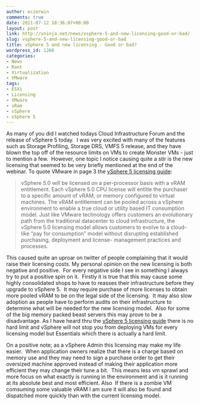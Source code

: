 ```yaml
---
author: eczerwin
comments: true
date: 2011-07-12 18:36:07+00:00
layout: post
link: http://vninja.net/news/vsphere-5-and-new-licensing-good-or-bad/
slug: vsphere-5-and-new-licensing-good-or-bad
title: vSphere 5 and new licensing - Good or bad?
wordpress_id: 1266
categories:
- News
- Rant
- Virtualization
- VMware
tags:
- ESXi
- Licensing
- VMware
- vRam
- vSphere
- vSphere 5
---
```


As many of you did I watched todays Cloud Infrastructure Forum and the release of vSphere 5 today.  I was very excited with many of the features such as Storage Profiling, Storage DRS, VMFS 5 release, and they have blown the top off of the resource limits on VMs to create Monster VMs - just to mention a few.  However, one topic I notice causing quite a stir is the new licensing that seemed to be very briefly mentioned at the end of the webinar. To quote VMware in page 3 the [vSphere 5 licensing guide](http://www.vmware.com/files/pdf/vsphere_pricing.pdf):





<blockquote>

vSphere 5.0 will be licensed on a per-processor basis with a vRAM entitlement. Each vSphere 5.0 CPU license will entitle the purchaser to a specific amount of vRAM, or memory configured to virtual machines. The vRAM entitlement can be pooled across a vSphere environment to enable a true cloud or utility based IT consumption model. Just like VMware technology offers customers an evolutionary path from the traditional datacenter to cloud infrastructure, the vSphere 5.0 licensing model allows customers to evolve to a cloud-like “pay for consumption” model without disrupting established purchasing, deployment and license- management practices and processes.</blockquote>




This caused quite an uproar on twitter of people complaining that it would raise their licensing costs. My personal opinion on the new licensing is both negative and positive.  For every negative side I see in something I always try to put a positive spin on it.  Firstly it is true that this may cause some highly consolidated shops to have to reasses their infrastructure before they upgrade to vSphere 5.  It may require purchase of more licenses to obtain more pooled vRAM to be on the legal side of the licensing.  It may also slow adoption as people have to perform audits on their infrastructure to determine what will be needed for the new licensing model.  Also for some of the big memory packed beast servers this may prove to be a disadvantage. As I have heard thru the [vSphere 5 licensing guide](http://www.vmware.com/files/pdf/vsphere_pricing.pdf) there is no hard limit and vSphere will not stop you from deploying VMs for every licensing model but Essentials which there is actually a hard limit.

On a positive note; as a vSphere Admin this licensing may make my life easier.  When application owners realize that there is a charge based on memory use and they may need to sign a purchase order to get their oversized machine approved instead of making their application more efficient they may change their tune a bit.  This means less vm sprawl and more focus on what exactly is running in the environment and is it running at its absolute best and most efficient. Also  If there is a zombie VM comsuming some valuable vRAM I am sure it will also be found and dispatched more quickly than with the current licensing model.




<blockquote></blockquote>
